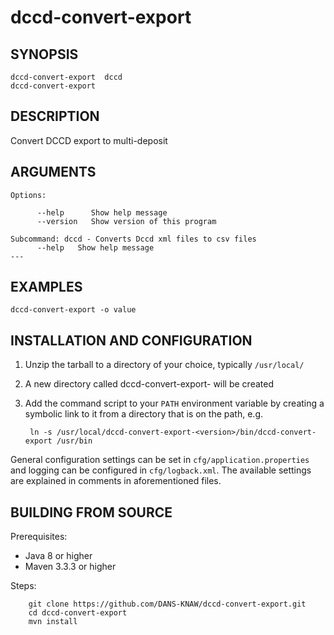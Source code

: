 dccd-convert-export
===========


SYNOPSIS
--------

    dccd-convert-export  dccd
    dccd-convert-export


DESCRIPTION
-----------

Convert DCCD export to multi-deposit


ARGUMENTS
---------

    Options:
    
          --help      Show help message
          --version   Show version of this program
    
    Subcommand: dccd - Converts Dccd xml files to csv files
          --help   Show help message
    ---
        
EXAMPLES
--------

    dccd-convert-export -o value


INSTALLATION AND CONFIGURATION
------------------------------


1. Unzip the tarball to a directory of your choice, typically `/usr/local/`
2. A new directory called dccd-convert-export-<version> will be created
3. Add the command script to your `PATH` environment variable by creating a symbolic link to it from a directory that is
   on the path, e.g. 
   
        ln -s /usr/local/dccd-convert-export-<version>/bin/dccd-convert-export /usr/bin



General configuration settings can be set in `cfg/application.properties` and logging can be configured
in `cfg/logback.xml`. The available settings are explained in comments in aforementioned files.


BUILDING FROM SOURCE
--------------------

Prerequisites:

* Java 8 or higher
* Maven 3.3.3 or higher

Steps:

        git clone https://github.com/DANS-KNAW/dccd-convert-export.git
        cd dccd-convert-export
        mvn install
